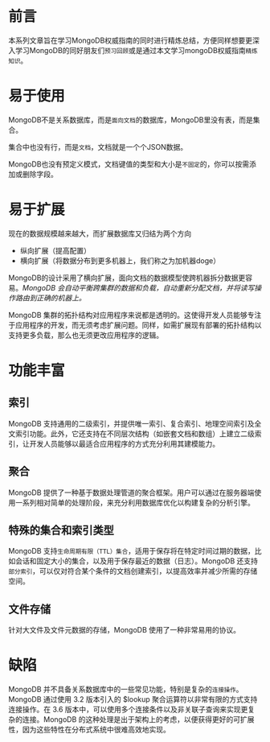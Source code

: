 # 前言
本系列文章旨在学习MongoDB权威指南的同时进行精炼总结，方便同样想要更深入学习MongoDB的同好朋友们`预习回顾`或是通过本文学习mongoDB权威指南`精炼知识`。
# 易于使用

MongoDB不是关系数据库，而是`面向文档`的数据库，MongoDB里没有表，而是集合。

集合中也没有行，而是`文档`，文档就是一个个JSON数据。

MongoDB也没有预定义模式，文档键值的类型和大小是`不固定`的，你可以按需添加或删除字段。

# 易于扩展

现在的数据规模越来越大，而扩展数据库又归结为两个方向
- 纵向扩展（提高配置）
- 横向扩展（将数据分布到更多机器上，我们称之为加机器doge）

MongoDB的设计采用了横向扩展，面向文档的数据模型使跨机器拆分数据更容易。*MongoDB 会自动平衡跨集群的数据和负载，自动重新分配文档，并将读写操作路由到正确的机器上。*

MongoDB 集群的拓扑结构对应用程序来说都是透明的。这使得开发人员能够专注于应用程序的开发，而无须考虑扩展问题。同样，如需扩展现有部署的拓扑结构以支持更多负载，那么也无须更改应用程序的逻辑。

# 功能丰富

## 索引

MongoDB 支持通用的二级索引，并提供唯一索引、复合索引、地理空间索引及全文索引功能。此外，它还支持在不同层次结构（如嵌套文档和数组）上建立二级索引，让开发人员能够以最适合应用程序的方式充分利用其建模能力。

## 聚合

MongoDB 提供了一种基于数据处理管道的聚合框架。用户可以通过在服务器端使用一系列相对简单的处理阶段，来充分利用数据库优化以构建复杂的分析引擎。

## 特殊的集合和索引类型

MongoDB 支持`生命周期有限（TTL）集合`，适用于保存将在特定时间过期的数据，比如会话和固定大小的集合，以及用于保存最近的数据（日志）。MongoDB 还支持`部分索引`，可以仅对符合某个条件的文档创建索引，以提高效率并减少所需的存储空间。

## 文件存储

针对大文件及文件元数据的存储，MongoDB 使用了一种非常易用的协议。

# 缺陷

MongoDB 并不具备关系数据库中的一些常见功能，特别是复杂的`连接操作`。MongoDB 通过使用 3.2 版本引入的 $lookup 聚合运算符以非常有限的方式支持连接操作。在 3.6 版本中，可以使用多个连接条件以及非关联子查询来实现更复杂的连接。MongoDB 的这种处理是出于架构上的考虑，以便获得更好的可扩展性，因为这些特性在分布式系统中很难高效地实现。